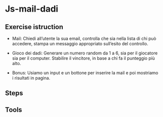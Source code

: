 # Js-mail-dadi

## Exercise istruction

- Mail: Chiedi all’utente la sua email, controlla che sia nella lista di chi può accedere,
stampa un messaggio appropriato sull’esito del controllo.

- Gioco dei dadi: Generare un numero random da 1 a 6, sia per il giocatore sia per il computer. Stabilire il vincitore, in base a chi fa il punteggio più alto.

- Bonus: Usiamo un input e un bottone per inserire la mail e poi mostriamo i risultati in pagina.

## Steps



## Tools